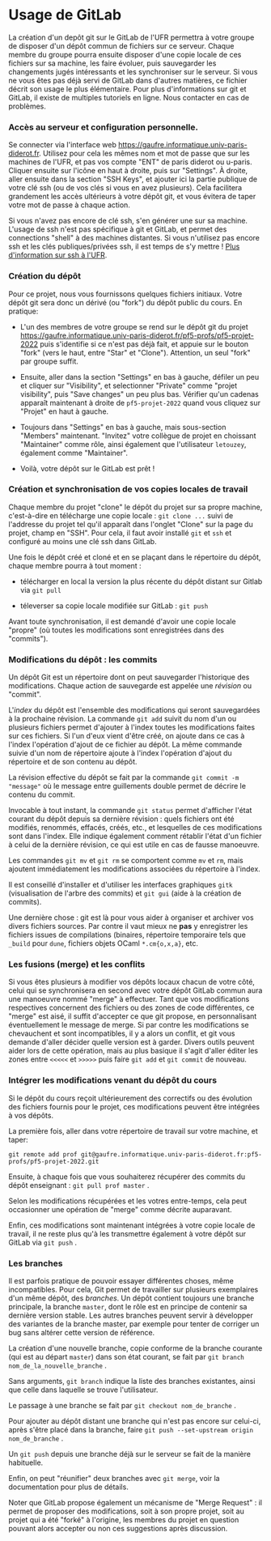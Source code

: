 Usage de GitLab
===============

La création d'un depôt git sur le GitLab de l'UFR permettra à votre
groupe de disposer d'un dépôt commun de fichiers sur ce serveur.
Chaque membre du groupe pourra ensuite disposer d'une copie locale de
ces fichiers sur sa machine, les faire évoluer, puis sauvegarder les
changements jugés intéressants et les synchroniser sur le serveur.
Si vous ne vous êtes pas déjà servi de GitLab dans d'autres matières,
ce fichier décrit son usage le plus élémentaire. Pour plus d'informations
sur git et GitLab, il existe de multiples tutoriels en ligne. Nous contacter
en cas de problèmes.

### Accès au serveur et configuration personnelle.

Se connecter via l'interface web https://gaufre.informatique.univ-paris-diderot.fr.
Utilisez pour cela les mêmes nom et mot de passe que sur les machines de l'UFR,
et pas vos compte "ENT" de paris diderot ou u-paris. Cliquer ensuite
sur l'icône en haut à droite, puis sur "Settings". À droite, aller
ensuite dans la section "SSH Keys", et ajouter ici la partie publique
de votre clé ssh (ou de vos clés si vous en avez plusieurs).  Cela
facilitera grandement les accès ultérieurs à votre dépôt git,
et vous évitera de taper votre mot de passe à chaque action.

Si vous n'avez pas encore de clé ssh, s'en générer une sur sa machine.
L'usage de ssh n'est pas spécifique à git et GitLab, et permet
des connections "shell" à des machines distantes. Si vous n'utilisez
pas encore ssh et les clés publiques/privées ssh, il est temps de s'y mettre !
[Plus d'information sur ssh à l'UFR](http://www.informatique.univ-paris-diderot.fr/wiki/doku.php/wiki/howto_connect).


### Création du dépôt

Pour ce projet, nous vous fournissons quelques fichiers initiaux.
Votre dépôt git sera donc un dérivé (ou "fork") du dépôt public du
cours. En pratique:

  - L'un des membres de votre groupe se rend sur le dépôt git du projet
    https://gaufre.informatique.univ-paris-diderot.fr/pf5-profs/pf5-projet-2022
    puis s'identifie si ce n'est pas déjà fait, et appuie sur le bouton
    "fork" (vers le haut, entre "Star" et "Clone"). Attention, un
    seul "fork" par groupe suffit.

  - Ensuite, aller dans la section "Settings" en bas à gauche,
    défiler un peu et cliquer sur "Visibility", et
    selectionner "Private" comme "projet visibility", puis "Save changes"
    un peu plus bas. Vérifier qu'un cadenas apparaît maintenant
    à droite de `pf5-projet-2022` quand vous cliquez sur "Projet" en haut
	à gauche.

  - Toujours dans "Settings" en bas à gauche, mais sous-section "Members"
    maintenant. "Invitez" votre collègue de projet en choissant
    "Maintainer" comme rôle, ainsi également que l'utilisateur
    `letouzey`, également comme "Maintainer".

  - Voilà, votre dépôt sur le GitLab est prêt !

### Création et synchronisation de vos copies locales de travail

Chaque membre du projet "clone" le dépôt du projet sur sa propre machine,
c'est-à-dire en télécharge une copie locale : `git clone ...`
suivi de l'addresse du projet tel qu'il apparaît dans l'onglet "Clone"
sur la page du projet, champ en "SSH". Pour cela, il faut avoir
installé `git` et `ssh` et configuré au moins une clé ssh dans GitLab.

Une fois le dépôt créé et cloné et en se plaçant dans le répertoire du dépôt,
chaque membre pourra à tout moment :

  - télécharger en local la version la plus récente du dépôt distant sur Gitlab
    via `git pull`

  - téleverser sa copie locale modifiée sur GitLab : `git push`

Avant toute synchronisation, il est demandé d'avoir une copie
locale "propre" (où toutes les modifications sont enregistrées
dans des "commits").

### Modifications du dépôt : les commits

Un dépôt Git est un répertoire dont on peut sauvegarder l'historique
des modifications. Chaque action de sauvegarde est appelée
une *révision* ou "commit".

L'*index* du dépôt est l'ensemble des modifications qui seront sauvegardées
à la prochaine révision. La commande `git add` suivit du nom d'un ou plusieurs
fichiers permet d'ajouter à l'index toutes les modifications faites sur
ces fichiers. Si l'un d'eux vient d'être créé, on ajoute dans ce cas à l'index
l'opération d'ajout de ce fichier au dépôt. La même commande suivie d'un nom
de répertoire ajoute à l'index l'opération d'ajout du répertoire et de
son contenu au dépôt.

La révision effective du dépôt se fait par la commande `git commit -m "message"`
où le message entre guillements double permet de décrire le contenu du commit.

Invocable à tout instant, la commande `git status` permet d'afficher l'état
courant du dépôt depuis sa dernière révision : quels fichiers ont été modifiés,
renommés, effacés, créés, etc., et lesquelles  de ces modifications
sont dans l'index. Elle indique également comment rétablir l'état d'un fichier
à celui de la dernière révision, ce qui est utile en cas de fausse manoeuvre.

Les commandes `git mv` et `git rm` se comportent comme `mv` et `rm`, mais ajoutent
immédiatement les modifications associées du répertoire à l'index.

Il est conseillé d'installer et d'utiliser les interfaces graphiques `gitk`
(visualisation de l'arbre des commits) et `git gui` (aide à la création de commits).

Une dernière chose : git est là pour vous aider à organiser et
archiver vos divers fichiers sources. Par contre il vaut mieux ne
**pas** y enregistrer les fichiers issues de compilations (binaires,
répertoire temporaire tels que `_build` pour `dune`, fichiers objets OCaml
`*.cm{o,x,a}`, etc.

### Les fusions (merge) et les conflits

Si vous êtes plusieurs à modifier vos dépôts locaux chacun de votre
côté, celui qui se synchronisera en second avec votre dépôt GitLab
commun aura une manoeuvre nommé "merge" à effectuer.
Tant que vos modifications respectives concernent des
fichiers ou des zones de code différentes, ce "merge" est aisé, il
suffit d'accepter ce que git propose, en personnalisant éventuellement
le message de merge. Si par contre les modifications se chevauchent et
sont incompatibles, il y a alors un conflit, et git vous demande
d'aller décider quelle version est à garder. Divers outils peuvent
aider lors de cette opération, mais au plus basique il s'agit d'aller
éditer les zones entre `<<<<<` et `>>>>>` puis faire `git add` et
`git commit` de nouveau.

### Intégrer les modifications venant du dépôt du cours

Si le dépôt du cours reçoit ultérieurement des correctifs ou des
évolution des fichiers fournis pour le projet, ces modifications
peuvent être intégrées à vos dépôts.

La première fois, aller dans votre répertoire de travail sur votre machine,
et taper:

```
git remote add prof git@gaufre.informatique.univ-paris-diderot.fr:pf5-profs/pf5-projet-2022.git
```

Ensuite, à chaque fois que vous souhaiterez récupérer des commits du dépôt
enseignant : `git pull prof master` .

Selon les modifications récupérées et les votres entre-temps, cela peut
occasionner une opération de "merge" comme décrite auparavant.

Enfin, ces modifications sont maintenant intégrées à votre copie locale de travail,
il ne reste plus qu'à les transmettre également à votre dépôt sur GitLab via
`git push` .

### Les branches

Il est parfois pratique de pouvoir essayer différentes choses, même
incompatibles. Pour cela, Git permet de travailler sur
plusieurs exemplaires d'un même dépôt, des *branches*.
Un dépôt contient toujours une branche principale, la branche `master`,
dont le rôle est en principe de contenir sa dernière version
stable. Les autres branches peuvent servir à développer des variantes
de la branche master, par exemple pour tenter de
corriger un bug sans altérer cette version de référence.

La création d'une nouvelle branche, copie conforme de la branche
courante (qui est au départ `master`) dans son état courant, se fait par
`git branch nom_de_la_nouvelle_branche` .

Sans arguments, `git branch` indique la liste des branches
existantes, ainsi que celle dans laquelle se trouve l'utilisateur.

Le passage à une branche se fait par `git checkout nom_de_branche` .

Pour ajouter au dépôt distant une branche qui n'est pas encore sur celui-ci,
après s'être placé dans la branche, faire
`git push --set-upstream origin nom_de_branche` .

Un `git push` depuis une branche déjà sur le serveur se fait de la manière
habituelle.

Enfin, on peut "réunifier" deux branches avec `git merge`, voir
la documentation pour plus de détails.

Noter que GitLab propose également un mécanisme de "Merge Request" :
il permet de proposer des modifications, soit à son propre projet,
soit au projet qui a été "forké" à l'origine, les membres du projet
en question pouvant alors accepter ou non ces suggestions après discussion.
